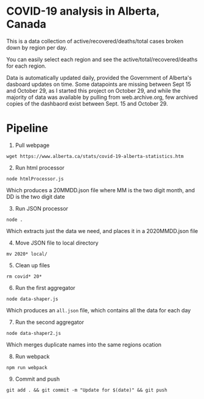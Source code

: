 # COVID-19 analysis in Alberta, Canada

This is a data collection of active/recovered/deaths/total cases broken down by region per day. 

You can easily select each region and see the active/total/recovered/deaths for each region. 

Data is automatically updated daily, provided the Government of Alberta's dasboard updates on time. 
Some datapoints are missing between Sept 15 and October 29, as I started this project on October 29, 
and while the majority of data was available by pulling from web.archive.org, few archived copies of
the dashbaord exist between Sept. 15 and October 29. 

# Pipeline

1. Pull webpage

```
wget https://www.alberta.ca/stats/covid-19-alberta-statistics.htm
```

2. Run html processor
```
node htmlProcessor.js
```
Which produces a 20MMDD.json file where MM is the two digit month, and DD is the two digit date

3. Run JSON processor
```
node .
```
Which extracts just the data we need, and places it in a 2020MMDD.json file

4. Move JSON file to local directory
``` 
mv 2020* local/
```

5. Clean up files
```
rm covid* 20* 
```

6. Run the first aggregator
```
node data-shaper.js 
```
Which produces an `all.json` file, which contains all the data for each day

7. Run the second aggregator
```
node data-shaper2.js
```
Which merges duplicate names into the same regions
ocation

8. Run webpack
```
npm run webpack
```

9. Commit and push
```
git add . && git commit -m "Update for $(date)" && git push
```
